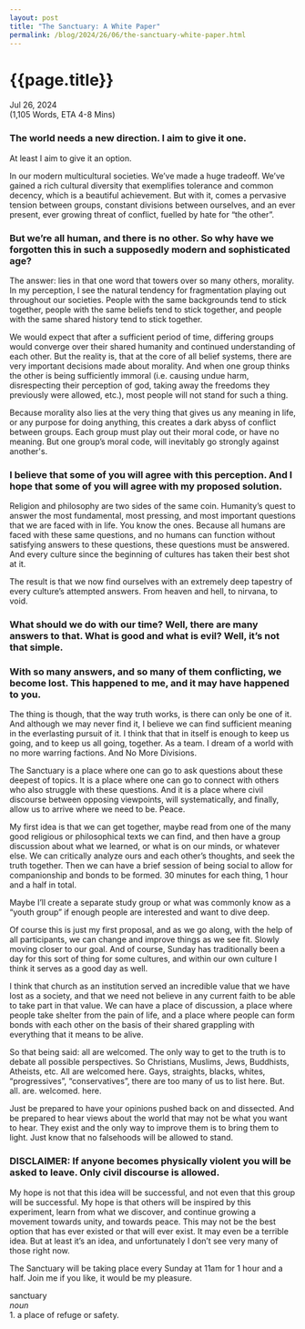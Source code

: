 ```yaml
---
layout: post
title: "The Sanctuary: A White Paper"
permalink: /blog/2024/26/06/the-sanctuary-white-paper.html
---
```

# {{page.title}}
Jul 26, 2024 <br>
(1,105 Words, ETA 4-8 Mins)

### The world needs a new direction. I aim to give it one.

At least I aim to give it an option.

In our modern multicultural societies. We’ve made a huge tradeoff. We’ve gained a rich cultural diversity that exemplifies tolerance and common decency, which is a beautiful achievement. But with it, comes a pervasive tension between groups, constant divisions between ourselves, and an ever present, ever growing threat of conflict, fuelled by hate for “the other”.

### But we’re all human, and there is no other. So why have we forgotten this in such a supposedly modern and sophisticated age?

The answer: lies in that one word that towers over so many others, morality. In my perception, I see the natural tendency for fragmentation playing out throughout our societies. People with the same backgrounds tend to stick together, people with the same beliefs tend to stick together, and people with the same shared history tend to stick together.

We would expect that after a sufficient period of time, differing groups would converge over their shared humanity and continued understanding of each other. But the reality is, that at the core of all belief systems, there are very important decisions made about morality. And when one group thinks the other is being sufficiently immoral (i.e. causing undue harm, disrespecting their perception of god, taking away the freedoms they previously were allowed, etc.), most people will not stand for such a thing.

Because morality also lies at the very thing that gives us any meaning in life, or any purpose for doing anything, this creates a dark abyss of conflict between groups. Each group must play out their moral code, or have no meaning. But one group’s moral code, will inevitably go strongly against another's.

### I believe that some of you will agree with this perception. And I hope that some of you will agree with my proposed solution.

Religion and philosophy are two sides of the same coin. Humanity’s quest to answer the most fundamental, most pressing, and most important questions that we are faced with in life. You know the ones. Because all humans are faced with these same questions, and no humans can function without satisfying answers to these questions, these questions must be answered. And every culture since the beginning of cultures has taken their best shot at it.

The result is that we now find ourselves with an extremely deep tapestry of every culture’s attempted answers. From heaven and hell, to nirvana, to void. 

### What should we do with our time? Well, there are many answers to that. What is good and what is evil? Well, it’s not that simple.

### With so many answers, and so many of them conflicting, we become lost. This happened to me, and it may have happened to you.

The thing is though, that the way truth works, is there can only be one of it. And although we may never find it, I believe we can find sufficient meaning in the everlasting pursuit of it. I think that that in itself is enough to keep us going, and to keep us all going, together. As a team. I dream of a world with no more warring factions. And No More Divisions.

The Sanctuary is a place where one can go to ask questions about these deepest of topics. It is a place where one can go to connect with others who also struggle with these questions. And it is a place where civil discourse between opposing viewpoints, will systematically, and finally, allow us to arrive where we need to be. Peace.

My first idea is that we can get together, maybe read from one of the many good religious or philosophical texts we can find, and then have a group discussion about what we learned, or what is on our minds, or whatever else. We can critically analyze ours and each other’s thoughts, and seek the truth together. Then we can have a brief session of being social to allow for companionship and bonds to be formed. 30 minutes for each thing, 1 hour and a half in total.

Maybe I’ll create a separate study group or what was commonly know as a “youth group” if enough people are interested and want to dive deep. 

Of course this is just my first proposal, and as we go along, with the help of all participants, we can change and improve things as we see fit. Slowly moving closer to our goal. And of course, Sunday has traditionally been a day for this sort of thing for some cultures, and within our own culture I think it serves as a good day as well.

I think that church as an institution served an incredible value that we have lost as a society, and that we need not believe in any current faith to be able to take part in that value. We can have a place of discussion, a place where people take shelter from the pain of life, and a place where people can form bonds with each other on the basis of their shared grappling with everything that it means to be alive.

So that being said: all are welcomed. The only way to get to the truth is to debate all possible perspectives. So Christians, Muslims, Jews, Buddhists, Atheists, etc. All are welcomed here. Gays, straights, blacks, whites, “progressives”, “conservatives”, there are too many of us to list here. But. all. are. welcomed. here.

Just be prepared to have your opinions pushed back on and dissected. And be prepared to hear views about the world that may not be what you want to hear. They exist and the only way to improve them is to bring them to light. Just know that no falsehoods will be allowed to stand.

### DISCLAIMER: If anyone becomes physically violent you will be asked to leave. Only civil discourse is allowed.

My hope is not that this idea will be successful, and not even that this group will be successful. My hope is that others will be inspired by this experiment, learn from what we discover, and continue growing a movement towards unity, and towards peace. This may not be the best option that has ever existed or that will ever exist. It may even be a terrible idea. But at least it’s an idea, and unfortunately I don’t see very many of those right now.

The Sanctuary will be taking place every Sunday at 11am for 1 hour and a half. Join me if you like, it would be my pleasure.

sanctuary <br>*noun*<br>1. a place of refuge or safety.

